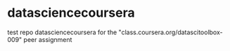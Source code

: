 datasciencecoursera
===================

test repo datasciencecoursera  for the "class.coursera.org/datascitoolbox-009" peer assignment 

